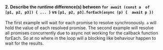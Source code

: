 #### 2. Describe the runtime difference(s) between `for await (const a  of [p1, p2, p3]) { ... }` vs `[p1, p2, p3].forEach(async (p) {  await p })`

The first example will wait for each promise to resolve synchronously. `a` will hold the value of each resolved promise. The second example will resolve all promises concurrently due to async not working for the callback function forEach. So at no where in the loop will a blocking like behaviour happen to wait for the results.